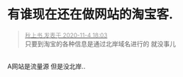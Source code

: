 # 有谁现在还在做网站的淘宝客.


<div class="quote"><blockquote><font size="2"><a href="https://www.hostloc.com/forum.php?mod=redirect&amp;goto=findpost&amp;pid=9402858&amp;ptid=762423" target="_blank"><font color="#999999">秋上书 发表于 2020-11-4 18:03</font></a></font><br />
只要到淘宝的各种信息是通过北岸域名进行的 就没事儿</blockquote></div><br />
A网站是流量源 但是没北岸..
